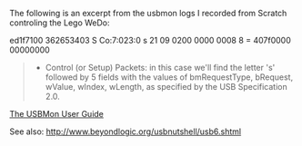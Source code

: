 The following is an excerpt from the usbmon logs I recorded from Scratch controling the Lego WeDo:

ed1f7100 362653403 S Co:7:023:0 s 21 09 0200 0000 0008 8 = 407f0000 00000000

>	- Control (or Setup) Packets: in this case we'll find the letter 's' followed by 5 fields with the values of bmRequestType, bRequest, wValue, wIndex, wLength, as specified by the USB Specification 2.0.

[The USBMon User Guide](http://groups.google.com/group/microdia/web/usbmon-user-guide)

See also: http://www.beyondlogic.org/usbnutshell/usb6.shtml

